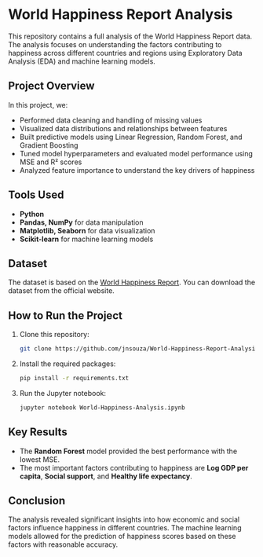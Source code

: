 # World Happiness Report Analysis

This repository contains a full analysis of the World Happiness Report data. The analysis focuses on understanding the factors contributing to happiness across different countries and regions using Exploratory Data Analysis (EDA) and machine learning models.

## Project Overview

In this project, we:
- Performed data cleaning and handling of missing values
- Visualized data distributions and relationships between features
- Built predictive models using Linear Regression, Random Forest, and Gradient Boosting
- Tuned model hyperparameters and evaluated model performance using MSE and R² scores
- Analyzed feature importance to understand the key drivers of happiness

## Tools Used
- **Python**
- **Pandas, NumPy** for data manipulation
- **Matplotlib, Seaborn** for data visualization
- **Scikit-learn** for machine learning models

## Dataset
The dataset is based on the [World Happiness Report](https://worldhappiness.report/). You can download the dataset from the official website.

## How to Run the Project

1. Clone this repository:
    ```bash
    git clone https://github.com/jnsouza/World-Happiness-Report-Analysis.git
    ```

2. Install the required packages:
    ```bash
    pip install -r requirements.txt
    ```

3. Run the Jupyter notebook:
    ```bash
    jupyter notebook World-Happiness-Analysis.ipynb
    ```

## Key Results

- The **Random Forest** model provided the best performance with the lowest MSE.
- The most important factors contributing to happiness are **Log GDP per capita**, **Social support**, and **Healthy life expectancy**.

## Conclusion
The analysis revealed significant insights into how economic and social factors influence happiness in different countries. The machine learning models allowed for the prediction of happiness scores based on these factors with reasonable accuracy.
